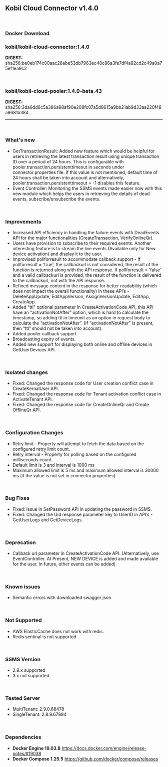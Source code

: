 ## Kobil Cloud Connector v1.4.0

<br/>

### **Docker Download**


### kobil/kobil-cloud-connector:1.4.0
**DIGEST:** sha256:be0eb174c00aac28abe53db7963ec48c86a3fe7df4a82cd2c49a0a75ef1ea9c2

<br/>

### kobil/kobil-cloud-pooler:1.4.0-beta.43
**DIGEST:** sha256:3da6dd6c5a386a98af90e208fc07a5d8615a9bb21ab9d33aa220f48a9681b384

------------------------------------
<br/>

### What's new
* GetTransactionResult: Added new feature which would be helpful for users in retrieving the latest transaction result using unique transaction ID over a period of 24 hours. This is configurable with pooler.transaction.persistenttimeout in seconds under connector.properties file. if this value is not mentioned, default time of 24 hours shall be taken into account and  alternatively, pooler.transaction.persistenttimeout = -1 disables this feature.
* Event Controller: Monitoring the SSMS events made easier now with this new module which helps the users in retrieving the details of dead events, subscribe/unsubscribe the events.

<br/>

### Improvements
* Increased API efficiency in handling the failure events with DeadEvents API for the major functionalities (CreateTransaction, VerifyOnlineQr).
* Users have provision to subscribe to their required events. Another interesting feature is to stream the live events (Available only for New device activation)  and display it to the user.
* Improvised pollforresult to accommodate callback support - If pollforresult = 'true', the callbackurl is not considered, the result of the function is returned along with the API response. If pollforresult = 'false' and a valid callbackurl is provided, the result of the function is delivered to the callbackurl, not with the API response.
* Refined message content in the response for better readability (which does not impact the overall functionality) in these API’s - DeleteAppUpdate, EditAppVersion, AssignVersionUpdate, EditApp, CreateApp.
* Added "ttl" optional parameter in CreateActivationCode API, this  API have an “activationNotAfter” option, which is hard to calculate the timestamp, so adding ttl in timeunit as an option in request body to calculate the “activationNotAfter”. (If “activationNotAfter” is present, then “ttl” should not be taken into account).
* Added pooler callback support.
* Broadcasting expiry of events.
* Added new support for displaying both online and offline devices in GetUserDevices API.

<br/>

### Isolated changes
* Fixed: Changed the response code for User creation conflict case in CreateKernalUser API.
* Fixed: Changed the response code for Tenant activation conflict case in ActivateTenant API.
* Fixed: Changed the response code for CreateOnlineQr and Create OfflineQr API.

<br/>

### Configuration  Changes 
* Retry limit - Property will attempt to fetch the data based on the configured retry limit count.
* Retry interval - Property for polling based on the configured milliseconds count.
* Default limit is 3 and interval is 1000 ms
* Maximum allowed limit is 5 ms and maximum allowed interval is 30000 ms (if the value is not set in connector.properties)

<br/>

### Bug Fixes
* Fixed: Issue in SetPassword API in updating the password in SSMS.
* Fixed: Changed the Uid response parameter key to UserID  in API’s - GetUserLogs and GetDeviceLogs.

<br/>

### Deprecation
* Callback url parameter in CreateActivationCode API. (Alternatively, use EventController. At Present, NEW DEVICE is added and made available for the user. In future, other events can be added)

<br/>

### Known issues
* Semantic errors with downloaded swagger json

<br/>

### Not Supported
* AWS ElasticCache does not work with redis.
* Redis sentinal is not supported

<br/>

### SSMS Version
* 2.9.x supported
* 3.x not supported

<br/>

### Tested Server
* MultiTenant: 2.9.0.68478
* SingleTenant: 2.8.9.67994

<br/>

### Dependencies
* **Docker Engine 19.03.8**
https://docs.docker.com/engine/release-notes/#19038
* **Docker Compose 1.25.5**
https://github.com/docker/compose/releases
